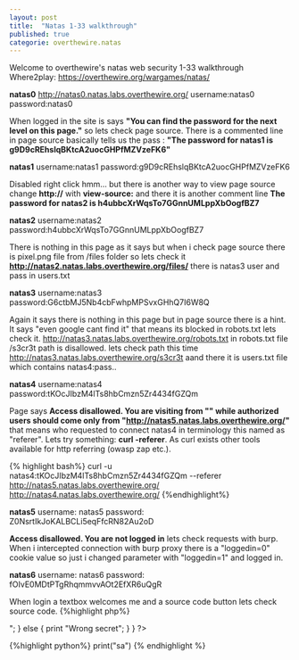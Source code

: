 ```yaml
---
layout: post
title:  "Natas 1-33 walkthrough"
published: true
categorie: overthewire.natas
---
```


Welcome to overthewire's natas web security 1-33 walkthrough 
Where2play: https://overthewire.org/wargames/natas/


**natas0**
http://natas0.natas.labs.overthewire.org/
username:natas0
password:natas0


When logged in the site is says **"You can find the password for the next level on this page."** so lets check page source.
There is a commented line in page source basically tells us the pass : **"The password for natas1 is g9D9cREhslqBKtcA2uocGHPfMZVzeFK6"**

**natas1**
username:natas1
password:g9D9cREhslqBKtcA2uocGHPfMZVzeFK6

Disabled right click hmm... but there is another way to view page source change **http://** with **view-source:** and there it is another comment line **The password for natas2 is h4ubbcXrWqsTo7GGnnUMLppXbOogfBZ7**

**natas2**
username:natas2
password:h4ubbcXrWqsTo7GGnnUMLppXbOogfBZ7

There is nothing in this page as it says but when i check page source there is pixel.png file from /files folder so lets check it 
**http://natas2.natas.labs.overthewire.org/files/** there is natas3 user and pass in users.txt

**natas3**
username:natas3
password:G6ctbMJ5Nb4cbFwhpMPSvxGHhQ7I6W8Q

Again it says there is nothing in this page but in page source there is a hint. It says "even google cant find it" that means its blocked in robots.txt lets check it.
http://natas3.natas.labs.overthewire.org/robots.txt 
in robots.txt file /s3cr3t path is disallowed. lets check path this time http://natas3.natas.labs.overthewire.org/s3cr3t aand there it is users.txt file which contains natas4:pass..

**natas4**
username:natas4
password:tKOcJIbzM4lTs8hbCmzn5Zr4434fGZQm

Page says
**Access disallowed. You are visiting from "" while authorized users should come only from "http://natas5.natas.labs.overthewire.org/"** 
that means who requested to connect natas4 in terminology this named as "referer". Lets try something: **curl -referer**. As curl exists other tools available for http referring (owasp zap etc.).

{% highlight bash%}
curl -u natas4:tKOcJIbzM4lTs8hbCmzn5Zr4434fGZQm --referer http://natas5.natas.labs.overthewire.org/ http://natas4.natas.labs.overthewire.org/
{%endhighlight%}

**natas5** username: natas5 password: Z0NsrtIkJoKALBCLi5eqFfcRN82Au2oD

**Access disallowed. You are not logged in** lets check requests with burp. When i intercepted connection with burp proxy there is a "loggedin=0" cookie value so just i changed parameter with "loggedin=1" and logged in.

**natas6** username: natas6 password: fOIvE0MDtPTgRhqmmvvAOt2EfXR6uQgR

When login a textbox welcomes me and a source code button lets check source code.
{%highlight php%}

<?

include "includes/secret.inc";

    if(array_key_exists("submit", $_POST)) {
        if($secret == $_POST['secret']) {
        print "Access granted. The password for natas7 is <censored>";
    } else {
        print "Wrong secret";
    }
    }
?>






{%highlight python%}
print("sa")
{% endhighlight %}


